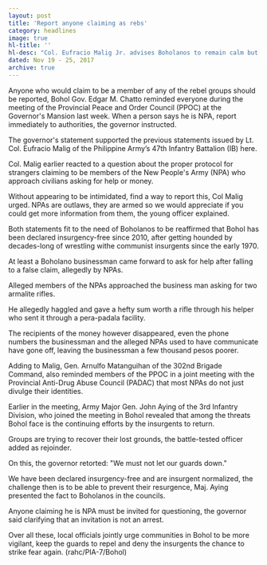 ```yaml
---
layout: post
title: 'Report anyone claiming as rebs'
category: headlines
image: true
hl-title: ''
hl-desc: "Col. Eufracio Malig Jr. advises Boholanos to remain calm but report to them anyone who would claim to be NPAs so the person could be invited for questioning. Boholanos have complained about men claiming to be NPAs and asking for cash and weapons and fear for their lives. (rahc/PIA-7/Bohol)"
dated: Nov 19 - 25, 2017
archive: true
---
```


Anyone who would claim to be a member of any of the rebel groups should  be reported, Bohol Gov. Edgar M. Chatto reminded everyone during the meeting of the Provincial Peace and Order Council (PPOC) at the Governor's Mansion last week.
When a person says he is NPA, report immediately to authorities, the governor instructed.

The governor's statement supported the previous statements issued by Lt. Col. Eufracio Malig of the Philippine Army’s 47th Infantry Battalion (IB) here.

Col. Malig earlier reacted to a question about the proper protocol for strangers claiming to be members of the New People's Army (NPA) who approach civilians asking for help or money. 

Without appearing to be intimidated, find a way to report this, Col Malig urged. 
NPAs are outlaws, they are armed so we would appreciate if you could get more information from them, the young officer explained. 

Both statements fit to the need of Boholanos to be reaffirmed that Bohol has been declared insurgency-free since 2010, after getting hounded by decades-long of wrestling withe communist insurgents since the early 1970.

At least a Boholano businessman came forward to ask for help after falling to a false claim, allegedly by NPAs. 

Alleged members of the NPAs approached the business man asking for two armalite rifles. 

He allegedly haggled and gave a hefty sum worth a rifle through his helper who sent it through a pera-padala facility. 

The recipients of the money however disappeared, even the phone numbers the businessman and the alleged NPAs used to have communicate have gone off, leaving the businessman a few thousand pesos poorer. 

Adding to Malig, Gen. Arnulfo Matanguihan of the 302nd Brigade Command, also reminded members of the PPOC in a joint meeting with the Provincial Anti-Drug Abuse Council (PADAC) that most NPAs do not just divulge their identities. 

Earlier in the meeting, Army Major Gen. John Aying of the 3rd Infantry Division, who joined the meeting in Bohol revealed that among the threats Bohol face is the continuing efforts by the insurgents to return. 

Groups are trying to recover their lost grounds, the battle-tested officer added as rejoinder.

On this, the governor retorted: "We must not let our guards down."

We have been declared insurgency-free and are insurgent normalized, the challenge then is to be able to prevent their resurgence, Maj. Aying presented the fact to Boholanos in the councils. 

Anyone claiming he is NPA must be invited for questioning, the governor said clarifying that an invitation is not an arrest. 

Over all these, local officials jointly urge communities in Bohol to be more vigilant, keep the guards to repel and deny the insurgents the chance to strike fear again. (rahc/PIA-7/Bohol) 